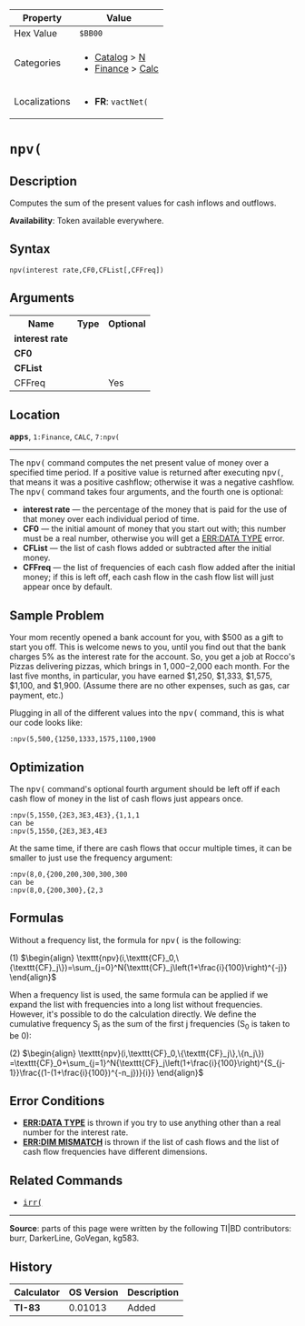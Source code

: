 | Property      | Value |
|---------------|-------|
| Hex Value     | `$BB00`|
| Categories    | <ul><li>[Catalog](<../categories/Catalog.md>) > [N](<../categories/Catalog.md#N>)</li><li>[Finance](<../categories/Finance.md>) > [Calc](<../categories/Finance.md#Calc>)</li></ul> |
| Localizations | <ul><li><b>FR</b>: `vactNet(`</li></ul> |

# `npv(`

## Description
Computes the sum of the present values for cash inflows and outflows.


<b>Availability</b>: Token available everywhere.

## Syntax
`npv(interest rate,CF0,CFList[,CFFreq])`

## Arguments
<table>
<tr><th>Name</th><th>Type</th><th>Optional</th></tr>

<tr><td><b>interest rate</b></td><td></td><td></td></tr>

<tr><td><b>CF0</b></td><td></td><td></td></tr>

<tr><td><b>CFList</b></td><td></td><td></td></tr>

<tr><td>CFFreq</td><td></td><td>Yes</td></tr>

</table>

## Location
<tt><kbd><b>apps</b></kbd></tt>, `1:Finance`, `CALC`, `7:npv(`
<hr>

The <tt>npv(</tt> command computes the net present value of money over a specified time period. If a positive value is returned after executing <tt>npv(</tt>, that means it was a positive cashflow; otherwise it was a negative cashflow. The <tt>npv(</tt> command takes four arguments, and the fourth one is optional:

*   **interest rate** — the percentage of the money that is paid for the use of that money over each individual period of time.
*   **CF0** — the initial amount of money that you start out with; this number must be a real number, otherwise you will get a [ERR:DATA TYPE](errors#datatype) error.
*   **CFList** — the list of cash flows added or subtracted after the initial money.
*   **CFFreq** — the list of frequencies of each cash flow added after the initial money; if this is left off, each cash flow in the cash flow list will just appear once by default.

## Sample Problem

Your mom recently opened a bank account for you, with $500 as a gift to start you off. This is welcome news to you, until you find out that the bank charges 5% as the interest rate for the account. So, you get a job at Rocco's Pizzas delivering pizzas, which brings in $1,000-$2,000 each month. For the last five months, in particular, you have earned $1,250, $1,333, $1,575, $1,100, and $1,900. (Assume there are no other expenses, such as gas, car payment, etc.)

Plugging in all of the different values into the <tt>npv(</tt> command, this is what our code looks like:

```ti-basic
:npv(5,500,{1250,1333,1575,1100,1900
```

## Optimization

The <tt>npv(</tt> command's optional fourth argument should be left off if each cash flow of money in the list of cash flows just appears once.

```ti-basic
:npv(5,1550,{2E3,3E3,4E3},{1,1,1
can be
:npv(5,1550,{2E3,3E3,4E3
```

At the same time, if there are cash flows that occur multiple times, it can be smaller to just use the frequency argument:

```ti-basic
:npv(8,0,{200,200,300,300,300
can be
:npv(8,0,{200,300},{2,3
```

## Formulas

Without a frequency list, the formula for <tt>npv(</tt> is the following:

(1) $`\begin{align} \texttt{npv}(i,\texttt{CF}_0,\{\texttt{CF}_j\})=\sum_{j=0}^N{\texttt{CF}_j\left(1+\frac{i}{100}\right)^{-j}} \end{align}`$ 

When a frequency list is used, the same formula can be applied if we expand the list with frequencies into a long list without frequencies. However, it's possible to do the calculation directly. We define the cumulative frequency S<sub>j</sub> as the sum of the first j frequencies (S<sub>0</sub> is taken to be 0):

(2) $`\begin{align} \texttt{npv}(i,\texttt{CF}_0,\{\texttt{CF}_j\},\{n_j\}) =\texttt{CF}_0+\sum_{j=1}^N{\texttt{CF}_j\left(1+\frac{i}{100}\right)^{S_{j-1}}\frac{(1-(1+\frac{i}{100})^{-n_j})}{i}} \end{align}`$ 

## Error Conditions

*   **[ERR:DATA TYPE](errors#datatype)** is thrown if you try to use anything other than a real number for the interest rate.
*   **[ERR:DIM MISMATCH](errors#dimmismatch)** is thrown if the list of cash flows and the list of cash flow frequencies have different dimensions.

## Related Commands

*   <tt><a href="irr(.md">irr(</a></tt>

* * *

**Source**: parts of this page were written by the following TI|BD contributors: burr, DarkerLine, GoVegan, kg583.

## History
| Calculator | OS Version | Description |
|------------|------------|-------------|
| <b>TI-83</b> | 0.01013 | Added |


